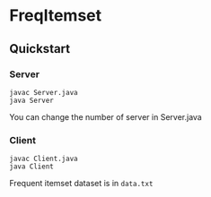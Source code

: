 # FreqItemset

## Quickstart
### Server
```
javac Server.java
java Server
```

You can change the number of server in Server.java

### Client
```
javac Client.java
java Client
```
Frequent itemset dataset is in `data.txt`
